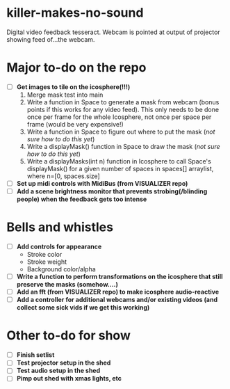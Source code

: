 # killer-makes-no-sound
 Digital video feedback tesseract. Webcam is pointed at output of projector showing feed of...the webcam.

 # Major to-do on the repo
- [ ] **Get images to tile on the icosphere(!!!)**
	1. Merge mask test into main
	2. Write a function in Space to generate a mask from webcam (bonus points if this works for any video feed). This only needs to be done once per frame for the whole Icosphere, not once per space per frame (would be very expensive!)
	3. Write a function in Space to figure out where to put the mask (*not sure how to do this yet*)
	4. Write a displayMask() function in Space to draw the mask (*not sure how to do this yet*)
	5. Write a displayMasks(int n) function in Icosphere to call Space's displayMask() for a given number of spaces in spaces[] arraylist, where n=[0, spaces.size]
- [ ] **Set up midi controls with MidiBus (from VISUALIZER repo)**
- [ ] **Add a scene brightness monitor that prevents strobing(/blinding people) when the feedback gets too intense**

# Bells and whistles
- [ ] **Add controls for appearance**
	- Stroke color
	- Stroke weight
	- Background color/alpha
- [ ] **Write a function to perform transformations on the icosphere that still preserve the masks (somehow....)**
- [ ] **Add an fft (from VISUALIZER repo) to make icosphere audio-reactive**
- [ ] **Add a controller for additional webcams and/or existing videos (and collect some sick vids if we get this working)**

# Other to-do for show
- [ ] **Finish setlist**
- [ ] **Test projector setup in the shed**
- [ ] **Test audio setup in the shed**
- [ ] **Pimp out shed with xmas lights, etc**
